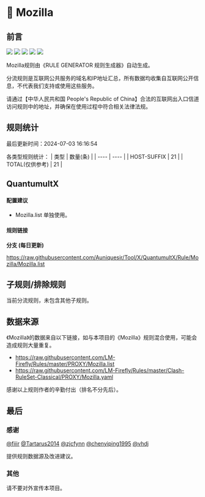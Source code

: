 # 🧸 Mozilla

## 前言

![](https://shields.io/badge/-移除重复规则-ff69b4) ![](https://shields.io/badge/-DOMAIN与DOMAIN--SUFFIX合并-green) ![](https://shields.io/badge/-DOMAIN--SUFFIX间合并-critical) ![](https://shields.io/badge/-DOMAIN--SUFFIX与DOMAIN--KEYWORD合并-blue) ![](https://shields.io/badge/-IP--CIDR(6)合并-blueviolet) 

Mozilla规则由《RULE GENERATOR 规则生成器》自动生成。

分流规则是互联网公共服务的域名和IP地址汇总，所有数据均收集自互联网公开信息，不代表我们支持或使用这些服务。

请通过【中华人民共和国 People's Republic of China】合法的互联网出入口信道访问规则中的地址，并确保在使用过程中符合相关法律法规。

## 规则统计

最后更新时间：2024-07-03 16:16:54

各类型规则统计：
| 类型 | 数量(条)  | 
| ---- | ----  |
| HOST-SUFFIX | 21  | 
| TOTAL(仅供参考) | 21  | 


## QuantumultX 

#### 配置建议
- Mozilla.list 单独使用。

#### 规则链接
**分支 (每日更新)**

https://raw.githubusercontent.com/Auniquesir/Tool/X/QuantumultX/Rule/Mozilla/Mozilla.list











## 子规则/排除规则


当前分流规则，未包含其他子规则。

## 数据来源

《Mozilla》的数据来自以下链接，如与本项目的《Mozilla》规则混合使用，可能会造成规则大量重复。

- https://raw.githubusercontent.com/LM-Firefly/Rules/master/PROXY/Mozilla.list
- https://raw.githubusercontent.com/LM-Firefly/Rules/master/Clash-RuleSet-Classical/PROXY/Mozilla.yaml


感谢以上规则作者的辛勤付出（排名不分先后）。

## 最后

### 感谢

[@fiiir](https://github.com/fiiir) [@Tartarus2014](https://github.com/Tartarus2014) [@zjcfynn](https://github.com/zjcfynn) [@chenyiping1995](https://github.com/chenyiping1995) [@vhdj](https://github.com/vhdj)

提供规则数据源及改进建议。

### 其他

请不要对外宣传本项目。